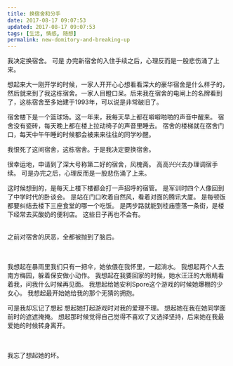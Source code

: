 ```yaml
---
title: 换宿舍和分手
date: 2017-08-17 09:07:53
updated: 2017-08-17 09:07:53
tags: [生活, 情感, 随想]
permalink: new-domitory-and-breaking-up
---
```

我决定换宿舍。
可是<!-- more -->
办完新宿舍的入住手续之后，心理反而是一股悲伤涌了上来。

想起来大一刚开学的时候，一家人开开心心想看看深大的豪华宿舍是什么样子的，然后就来到了我这栋宿舍。一家人目瞪口呆。后来我在宿舍的电闸上的名牌看到了，这栋宿舍至多始建于1993年，可以说是非常破旧了。

宿舍楼下是一个篮球场。这一年来，我每天早上都在噼噼啪啪的声音中醒来。
宿舍没有瓷砖，每天晚上都在楼上拉动椅子的声音里睡去。
宿舍的楼梯就在宿舍门口，每天中午午睡的时候都会被来来往往的同学吵醒。

我恨死了这间宿舍，这栋宿舍。于是我决定要换宿舍。

很幸运地，申请到了深大号称第二好的宿舍，风槐斋。
高高兴兴去办理调宿手续。
可是办完之后，心理反而是一股悲伤涌了上来。

这时候想到的，是每天上楼下楼都会打一声招呼的宿管。
是军训时四个人像回到了中学时代的卧谈会。
是站在门口吹着自然风，看着对面的腾讯大厦。
是每顿饭都要纠结去楼下三座食堂的哪一个吃饭。
是两步路就能到桂庙堕落一条街，是楼下经常去买酸奶的便利店。
这些日子再也不会有。
<br /><br />

之前对宿舍的厌恶，全都被抛到了脑后。
<br /><br /><br />

我想起在暴雨里我们只有一把伞，她依偎在我怀里，一起淌水。
我想起两个人去南方梅园，躲着保安做小动作。
我想起在我要回家的时候，她水汪汪的大眼睛看着我，问我什么时候再见面。
我想起给她安利Spore这个游戏的时候她爆棚的少女心。
我想起最开始她给我的那个无猜的拥抱。

可是我却忘记了想起
想起她打起游戏时对我的爱理不理。
想起她在我在她同学面前时的遮遮掩掩。
想起那时候觉得自己觉得不喜欢了又选择坚持，后来她在我最爱她的时候转身离开。
<br /><br /><br />

我忘了想起她的坏。